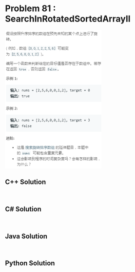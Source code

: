 
# Problem 81 : SearchInRotatedSortedArrayII

<img src="https://github.com/Peefy/PeefyLeetCode/blob/master/doc/1-100/81.SearchInRotatedSortedArrayII/problem.png"/>

## C++ Solution

```c++



```

## C# Solution

```csharp



```

## Java Solution

```java



```

## Python Solution

```python



```


